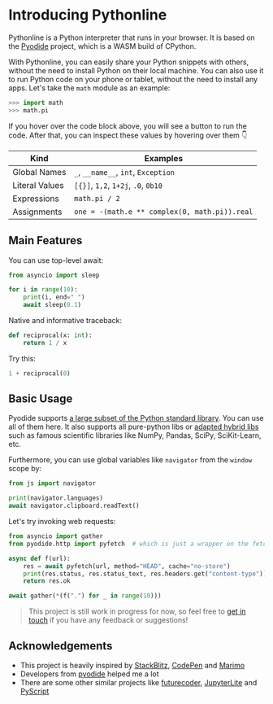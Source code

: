 # Introducing Pythonline

Pythonline is a Python interpreter that runs in your browser. It is based on the [Pyodide](https://github.com/pyodide/pyodide) project, which is a WASM build of CPython.

With Pythonline, you can easily share your Python snippets with others, without the need to install Python on their local machine. You can also use it to run Python code on your phone or tablet, without the need to install any apps. Let's take the `math` module as an example:

```python
>>> import math
>>> math.pi
```

If you hover over the code block above, you will see a button to run the code.
After that, you can inspect these values by hovering over them 👇

| Kind           | Examples                                      |
| -------------- | --------------------------------------------- |
| Global Names   | `_`, `__name__`, `int`, `Exception`           |
| Literal Values | `[{}]`, `1,2`, `1+2j`, `.0`, `0b10`           |
| Expressions    | `math.pi / 2`                                 |
| Assignments    | `one = -(math.e ** complex(0, math.pi)).real` |

## Main Features

You can use top-level await:

```python
from asyncio import sleep

for i in range(10):
    print(i, end=" ")
    await sleep(0.1)
```

Native and informative traceback:

```python
def reciprocal(x: int):
    return 1 / x
```

Try this:

```python
1 + reciprocal(0)
```

## Basic Usage

Pyodide supports [a large subset of the Python standard library](https://pyodide.org/en/stable/usage/wasm-constraints.html). You can use all of them here.
It also supports all pure-python libs or [adapted hybrid libs](https://pyodide.org/en/stable/usage/packages-in-pyodide.html) such as famous scientific libraries like NumPy, Pandas, SciPy, SciKit-Learn, etc.

Furthermore, you can use global variables like `navigator` from the `window` scope by:

```python
from js import navigator

print(navigator.languages)
await navigator.clipboard.readText()
```

Let's try invoking web requests:

```python
from asyncio import gather
from pyodide.http import pyfetch  # which is just a wrapper on the fetch in js

async def f(url):
    res = await pyfetch(url, method="HEAD", cache="no-store")
    print(res.status, res.status_text, res.headers.get("content-type"))
    return res.ok

await gather(*(f(".") for _ in range(10)))
```

> This project is still work in progress for now, so feel free to [get in touch](https://github.com/promplate/pyth-on-line/discussions) if you have any feedback or suggestions!

## Acknowledgements

- This project is heavily inspired by [StackBlitz](https://stackblitz.com/), [CodePen](https://codepen.io/) and [Marimo](https://github.com/marimo-team/marimo)
- Developers from [pyodide](https://github.com/pyodide) helped me a lot
- There are some other similar projects like [futurecoder](https://futurecoder.io/), [JupyterLite](https://jupyterlite.github.io/demo) and [PyScript](https://pyscript.com/)
